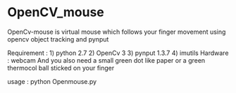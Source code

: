 # OpenCV_mouse
OpenCv-mouse is virtual mouse which follows your finger movement using opencv object tracking and pynput

Requirement : 
            1) python 2.7
            2) OpenCv 3
            3) pynput 1.3.7
            4) imutils
Hardware : webcam
And you also need a small green dot like paper or a green thermocol ball sticked on your finger 

usage : python Openmouse.py
